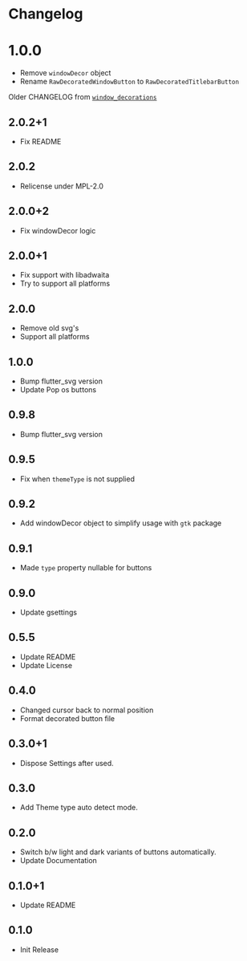 # Changelog

# 1.0.0

* Remove `windowDecor` object
* Rename `RawDecoratedWindowButton` to `RawDecoratedTitlebarButton`

Older CHANGELOG from [`window_decorations`](https://pub.dev/packages/window_decorations)

## 2.0.2+1

* Fix README

## 2.0.2

* Relicense under MPL-2.0

## 2.0.0+2

* Fix windowDecor logic

## 2.0.0+1

* Fix support with libadwaita
* Try to support all platforms

## 2.0.0

* Remove old svg's
* Support all platforms

## 1.0.0

* Bump flutter_svg version
* Update Pop os buttons

## 0.9.8

* Bump flutter_svg version

## 0.9.5

* Fix when `themeType` is not supplied

## 0.9.2

* Add windowDecor object to simplify usage with `gtk` package

## 0.9.1

* Made `type` property nullable for buttons

## 0.9.0

* Update gsettings

## 0.5.5

* Update README
* Update License

## 0.4.0

* Changed cursor back to normal position
* Format decorated button file

## 0.3.0+1

* Dispose Settings after used.

## 0.3.0

* Add Theme type auto detect mode.

## 0.2.0

* Switch b/w light and dark variants of buttons automatically.
* Update Documentation

## 0.1.0+1

* Update README

## 0.1.0

* Init Release
